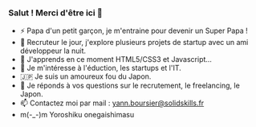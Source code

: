 ### Salut ! Merci d'être ici 👋
- ⚡ Papa d'un petit garçon, je m'entraine pour devenir un Super Papa !
- 🔭 Recruteur le jour, j'explore plusieurs projets de startup avec un ami développeur la nuit.
- 🌱 J'apprends en ce moment HTML5/CSS3 et Javascript...
- 👀 Je m'intéresse à l'éduction, les startups et l'IT.
- 🇯🇵 Je suis un amoureux fou du Japon.
- 💬 Je réponds à vos questions sur le recrutement, le freelancing, le Japon.
- 📫 Contactez moi par mail : yann.boursier@solidskills.fr
- m(-_-)m Yoroshiku onegaishimasu
